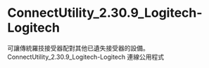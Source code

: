 # ConnectUtility_2.30.9_Logitech-Logitech
可讓傳統羅技接受器配對其他已遺失接受器的設備。ConnectUtility_2.30.9_Logitech-Logitech 連線公用程式
